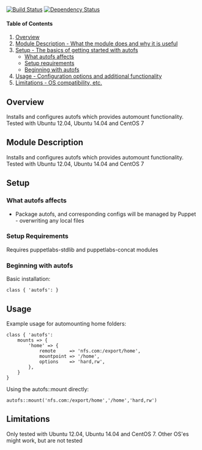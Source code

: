 [![Build Status](https://travis-ci.org/Yuav/puppet-autofs.svg?branch=master)](https://travis-ci.org/Yuav/puppet-autofs)
[![Dependency Status](https://gemnasium.com/Yuav/puppet-autofs.png)](http://gemnasium.com/Yuav/puppet-autofs)

#### Table of Contents

1. [Overview](#overview)
2. [Module Description - What the module does and why it is useful](#module-description)
3. [Setup - The basics of getting started with autofs](#setup)
    * [What autofs affects](#what-autofs-affects)
    * [Setup requirements](#setup-requirements)
    * [Beginning with autofs](#beginning-with-autofs)
4. [Usage - Configuration options and additional functionality](#usage)
5. [Limitations - OS compatibility, etc.](#limitations)

## Overview

Installs and configures autofs which provides automount functionality. Tested with Ubuntu 12.04, Ubuntu 14.04 and CentOS 7

## Module Description

Installs and configures autofs which provides automount functionality. Tested with Ubuntu 12.04, Ubuntu 14.04 and CentOS 7

## Setup

### What autofs affects

* Package autofs, and corresponding configs will be managed by Puppet - overwriting any local files

### Setup Requirements

Requires puppetlabs-stdlib and puppetlabs-concat modules 

### Beginning with autofs

Basic installation:

    class { 'autofs': }

## Usage

Example usage for automounting home folders: 

    class { 'autofs': 
        mounts => {
            'home' => {
                remote     => 'nfs.com:/export/home',
                mountpoint => '/home',
                options    => 'hard,rw',
            },
        }
    }
    
Using the autofs::mount directly:
    
    autofs::mount('nfs.com:/export/home','/home','hard,rw')

## Limitations

Only tested with Ubuntu 12.04, Ubuntu 14.04 and CentOS 7. Other OS'es might work, but are not tested
